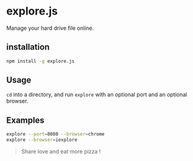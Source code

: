 # explore.js
Manage your hard drive file online.

## installation

```bash
npm install -g explore.js
```

## Usage

`cd` into a directory, and run `explore` with an optional port and an optional browser.

## Examples

```bash
explore --port=8080 --browser=chrome
explore --browser=iexplore
```

> Share love and eat more pizza ! 
